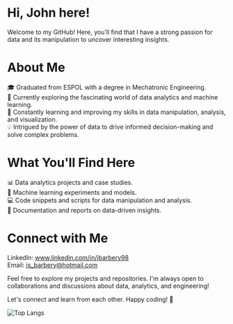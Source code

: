 # Hi, John here!  

Welcome to my GitHub! Here, you'll find that I have a strong passion for data and its manipulation to uncover interesting insights.

# About Me
🎓 Graduated from ESPOL with a degree in Mechatronic Engineering.  
💼 Currently exploring the fascinating world of data analytics and machine learning.  
🌱 Constantly learning and improving my skills in data manipulation, analysis, and visualization.  
💡 Intrigued by the power of data to drive informed decision-making and solve complex problems.  

# What You'll Find Here
📊 Data analytics projects and case studies.  
🤖 Machine learning experiments and models.  
💻 Code snippets and scripts for data manipulation and analysis.  
📝 Documentation and reports on data-driven insights.  

# Connect with Me
LinkedIn: www.linkedin.com/in/jbarbery98  
Email: js_barbery@hotmail.com

Feel free to explore my projects and repositories. I'm always open to collaborations and discussions about data, analytics, and engineering!

Let's connect and learn from each other. Happy coding! 🚀

![Top Langs](https://github-readme-stats.vercel.app/api/top-langs/?username=jsbarbery&layout=compact)
